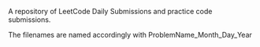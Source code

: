 A repository of LeetCode Daily Submissions and practice code submissions.

The filenames are named accordingly with ProblemName_Month_Day_Year
